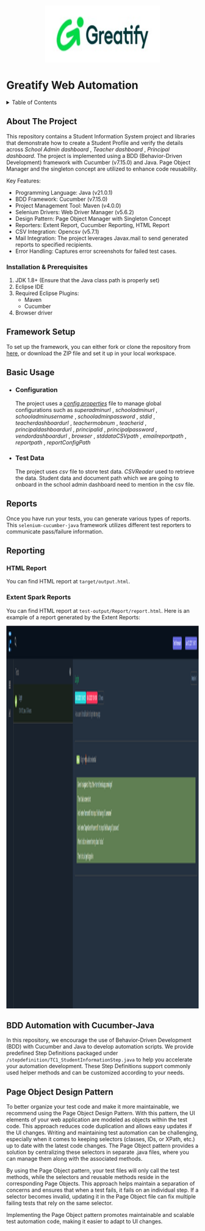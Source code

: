 <!-- PROJECT LOGO -->
<br />
<div  >
<p align="center" >
  <a  href="https://github.com/MullaiGreatify/-Greatify_ERP_Automation">
    <img  src="File/Image.jpeg" alt="Logo" width="300" height="150">
  </a>
</p>
  
Greatify Web Automation
===================================

<!-- TABLE OF CONTENTS -->
<details align="left">
  <summary>Table of Contents</summary>
  <ol>
    <li>
      <a href="#about-the-project">About The Project</a>
      <ul>
        <li><a href="#key-features">Key Features:</a></li>
      </ul>
    </li>
    <li>
      <a href="#installation-&-prerequisites">Installation & Prerequisites</a>
    </li>
    <li><a href="#framework-setup">Framework Setup</a></li>
    <li><a href="#basic-usage">Basic Usage</a></li>
     <ul>
        <li><a href="#configuration">Configuration</a></li>
        <li><a href="#test-data">Test Data</a></li>
      </ul>
    <li><a href="#reports">Reports</a></li>
    <li><a href="#reporting">Reporting</a></li>
     <ul>
        <li><a href="#HTML-report">HTML Report</a></li>
        <li><a href="#extent-spark-reports">Extent Spark Reports</a></li>
      </ul>
    <li><a href="#BDD-automation-with-cucumber-java">BDD Automation with Cucumber-Java</a></li>
    <li><a href="#page-object-design-pattern">Page Object Design Pattern</a></li>
  </ol>
</details>


<!-- ABOUT THE PROJECT -->
## About The Project

This repository contains a Student Information System project and libraries that demonstrate how to create a Student Profile and verify the details across *School Admin dashboard* , *Teacher dashboard* , *Principal dashboard*. The project is implemented using a BDD (Behavior-Driven Development) framework with Cucumber (v7.15.0) and Java. Page Object Manager and the singleton concept are utilized to enhance code reusability.

Key Features:
- Programming Language: Java (v21.0.1)
- BDD Framework: Cucumber (v7.15.0)
- Project Management Tool: Maven (v4.0.0)
- Selenium Drivers: Web Driver Manager (v5.6.2)
- Design Pattern: Page Object Manager with Singleton Concept
- Reporters: Extent Report, Cucumber Reporting, HTML Report
- CSV Integration: Opencsv (v5.7.1)
- Mail Integration: The project leverages Javax.mail to send generated reports to specified recipients.
- Error Handling: Captures error screenshots for failed test cases.

### Installation & Prerequisites

1. JDK 1.8+ (Ensure that the Java class path is properly set)
2. Eclipse IDE
3. Required Eclipse Plugins:
   - Maven
   - Cucumber
4. Browser driver 

## Framework Setup

To set up the framework, you can either fork or clone the repository from [here](), or download the ZIP file and set it up in your local workspace.

## Basic Usage

- ### Configuration
  The project uses a [*config.properties*](./src/test/resources/config.properties) file to manage global configurations such as *superadminurl* , *schooladminurl* , *schooladminusername* , *schooladminpassword* , *stdid* , *teacherdashboardurl* , *teachermobnum* , *teacherid* , *principaldashboardurl* , *principalid* , *principalpassword* , *vendordashboardurl* , *browser* , *stddataCSVpath* , *emailreportpath* , *reportpath* , *reportConfigPath*

- ### Test Data
  The project uses *csv* file to store test data. *CSVReader* used to retrieve the data.
  Student data and document path which we are going to onboard in the school admin dashboard need to mention in the csv file.

## Reports

Once you have run your tests, you can generate various types of reports. This `selenium-cucumber-java` framework utilizes different test reporters to communicate pass/failure information.

## Reporting

### HTML Report

You can find HTML report at `target/output.html`.

### Extent Spark Reports

You can find HTML report at `test-output/Report/report.html`. Here is an example of a report generated by the Extent Reports:

 <img  src="File/demo.png" alt="demo-report" width="1000" height="1000">

## BDD Automation with Cucumber-Java

In this repository, we encourage the use of Behavior-Driven Development (BDD) with Cucumber and Java to develop automation scripts. We provide predefined Step Definitions packaged under `/stepdefinition/TC1_StudentInformationStep.java` to help you accelerate your automation development. These Step Definitions support commonly used helper methods and can be customized according to your needs.

## Page Object Design Pattern

To better organize your test code and make it more maintainable, we recommend using the Page Object Design Pattern. With this pattern, the UI elements of your web application are modeled as objects within the test code. This approach reduces code duplication and allows easy updates if the UI changes. Writing and maintaining test automation can be challenging, especially when it comes to keeping selectors (classes, IDs, or XPath, etc.) up to date with the latest code changes. The Page Object pattern provides a solution by centralizing these selectors in separate <pagename>.java files, where you can manage them along with the associated methods.

By using the Page Object pattern, your test files will only call the test methods, while the selectors and reusable methods reside in the corresponding Page Objects. This approach helps maintain a separation of concerns and ensures that when a test fails, it fails on an individual step. If a selector becomes invalid, updating it in the Page Object file can fix multiple failing tests that rely on the same selector.

Implementing the Page Object pattern promotes maintainable and scalable test automation code, making it easier to adapt to UI changes.
